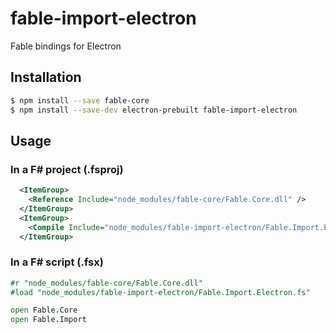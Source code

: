 # fable-import-electron

Fable bindings for Electron

## Installation

```sh
$ npm install --save fable-core
$ npm install --save-dev electron-prebuilt fable-import-electron
```

## Usage

### In a F# project (.fsproj)

```xml
  <ItemGroup>
    <Reference Include="node_modules/fable-core/Fable.Core.dll" />
  </ItemGroup>
  <ItemGroup>
    <Compile Include="node_modules/fable-import-electron/Fable.Import.Electron.fs" />
  </ItemGroup>
```

### In a F# script (.fsx)

```fsharp
#r "node_modules/fable-core/Fable.Core.dll"
#load "node_modules/fable-import-electron/Fable.Import.Electron.fs"

open Fable.Core
open Fable.Import
```
